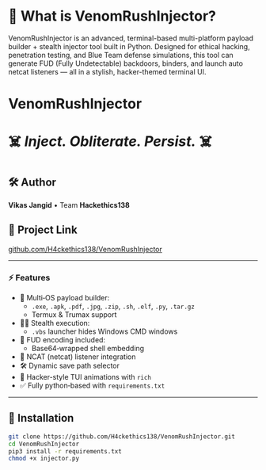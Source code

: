 
# 🐍 What is VenomRushInjector?

VenomRushInjector is an advanced, terminal-based multi-platform payload builder + stealth injector tool built in Python. Designed for ethical hacking, penetration testing, and Blue Team defense simulations, this tool can generate FUD (Fully Undetectable) backdoors, binders, and launch auto netcat listeners — all in a stylish, hacker-themed terminal UI.






#                     VenomRushInjector
#              ☠️ *Inject. Obliterate. Persist.* ☠️
#
## 🛠️ Author
**Vikas Jangid** • Team **Hackethics138**

## 📜 Project Link  
[github.com/H4ckethics138/VenomRushInjector](https://github.com/H4ckethics138/VenomRushInjector)

---

### ⚡ Features

- 🎯 Multi‑OS payload builder:
  - `.exe`, `.apk`, `.pdf`, `.jpg`, `.zip`, `.sh`, `.elf`, `.py`, `.tar.gz`  
  - Termux & Trumax support  
- 🕵️‍♂️ Stealth execution:
  - `.vbs` launcher hides Windows CMD windows  
- 🔐 FUD encoding included:
  - Base64‑wrapped shell embedding  
- 🧩 NCAT (netcat) listener integration  
- 🛠️ Dynamic save path selector  
- 🚦 Hacker-style TUI animations with `rich`  
- ✅ Fully python‑based with `requirements.txt`

---

## 🚀 Installation

```bash
git clone https://github.com/H4ckethics138/VenomRushInjector.git
cd VenomRushInjector
pip3 install -r requirements.txt
chmod +x injector.py
